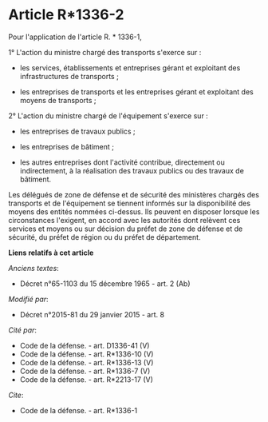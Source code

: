 # Article R*1336-2

Pour l'application de l'article R. * 1336-1, 

1° L'action du ministre chargé des transports s'exerce sur :

- les services, établissements et entreprises gérant et exploitant des infrastructures de transports ;

- les entreprises de transports et les entreprises gérant et exploitant des moyens de transports ; 

2° L'action du ministre chargé de l'équipement s'exerce sur :

- les entreprises de travaux publics ;

- les entreprises de bâtiment ;

- les autres entreprises dont l'activité contribue, directement ou indirectement, à la réalisation des travaux publics ou des
travaux de bâtiment. 

Les délégués de zone de défense et de sécurité des ministères chargés des transports et de l'équipement se tiennent informés
sur la disponibilité des moyens des entités nommées ci-dessus. Ils peuvent en disposer lorsque les circonstances l'exigent,
en accord avec les autorités dont relèvent ces services et moyens ou sur décision du préfet de zone de défense et de
sécurité, du préfet de région ou du préfet de département.

**Liens relatifs à cet article**

_Anciens textes_:

  - Décret n°65-1103 du 15 décembre 1965 - art. 2 (Ab)

_Modifié par_:

  - Décret n°2015-81 du 29 janvier 2015 - art. 8

_Cité par_:

  - Code de la défense. - art. D1336-41 (V)
  - Code de la défense. - art. R*1336-10 (V)
  - Code de la défense. - art. R*1336-13 (V)
  - Code de la défense. - art. R*1336-7 (V)
  - Code de la défense. - art. R*2213-17 (V)

_Cite_:

  - Code de la défense. - art. R*1336-1
